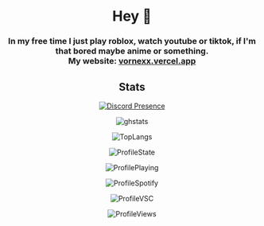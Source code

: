 <html><head></head><body><h1 align="center" id="welcome!">Hey 👋<br></h1> 
<h3 align="center" id="Short little description :)">In my free time I just play roblox, watch youtube or tiktok, if I'm that bored maybe anime or something.<br>My website: <a href="https://vornexx.vercel.app">vornexx.vercel.app</a></h3>
<h2 align="center" id="stats">Stats</h2>
<p align="center"><a href="https://discord.com/users/1149438819834269856"><img src="https://lanyard.cnrad.dev/api/1149438819834269856?bg=0d1117&amp;borderRadius=25px" alt="Discord Presence"></a></p>

<p align="center"><img src="https://github-readme-stats.vercel.app/api?username=vornex-gh&theme=tokyonight" alt="ghstats"></p>
<p align="center"><img src="https://github-readme-stats.vercel.app/api/top-langs/?username=vornex-gh&layout=donut&theme=tokyonight" alt="TopLangs"></p>

<p align="center"><img src="https://api.statusbadges.me/badge/status/1149438819834269856?simple=true" alt="ProfileState"></p>
<p align="center"><img src="https://api.statusbadges.me/badge/playing/1149438819834269856" alt="ProfilePlaying"></p>
<p align="center"><img src="https://api.statusbadges.me/badge/spotify/1149438819834269856" alt="ProfileSpotify"></p>
<p align="center"><img src="https://api.statusbadges.me/badge/vscode/1149438819834269856" alt="ProfileVSC"></p>
<p align="center"><img src="https://komarev.com/ghpvc/?username=vornexx-gh&color=blueviolet" alt="ProfileViews"></p>

</body></html>
